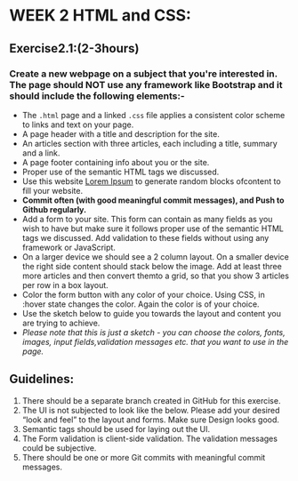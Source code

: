 # WEEK 2 HTML and CSS:
## Exercise2.1:(2-3hours)

### Create a new webpage on a subject that you're interested in. The page should **NOT** use any framework like Bootstrap and it should include the following elements:- 
- The `.html` page and a linked `.css` file applies a consistent color scheme to links and text on your page.
- A page header with a title and description for the site.
- An articles section with three articles, each including a title, summary and a link.
- A page footer containing info about you or the site.
- Proper use of the semantic HTML tags we discussed.
- Use this website [Lorem Ipsum](http://www.lipsum.com/) to generate random blocks ofcontent to fill your website.
- **Commit often (with good meaningful commit messages), and Push to Github regularly.**
-  Add a form to your site. This form can contain as many fields as you wish to have but make sure it follows proper use of the semantic HTML tags we discussed. Add validation to these fields without using any framework or JavaScript.
- On a larger device we should see a 2 column layout. On a smaller device the right side content should stack below the image.  Add at least three more articles and then convert themto a grid, so that you show 3 articles per row in a box layout.
- Color the form button with any color of your choice. Using CSS, in :hover state changes the color. Again the color is of your choice.
- Use the sketch below to guide you towards the layout and content you are trying to achieve.
- *Please note that this is just a sketch - you can choose the colors, fonts, images, input fields,validation messages etc. that you want to use in the page.*

## Guidelines:
1. There should be a separate branch created in GitHub for this exercise.
2. The UI is not subjected to look like the below. Please add your desired “look and feel” to the layout and forms. Make sure Design looks good.
3. Semantic tags should be used for laying out the UI.
4. The Form validation is client-side validation. The validation messages could be subjective.
5. There should be one or more Git commits with meaningful commit messages.